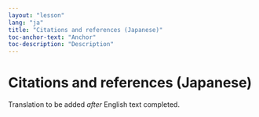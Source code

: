 ```yaml
---
layout: "lesson"
lang: "ja"
title: "Citations and references (Japanese)"
toc-anchor-text: "Anchor"
toc-description: "Description"
---
```


# Citations and references (Japanese)

Translation to be added _after_ English text completed.
